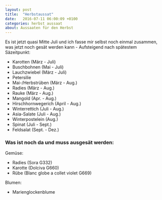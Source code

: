 ```yaml
---
layout: post
title:  "Herbstaussat"
date:   2016-07-11 06:00:09 +0100
categories: herbst aussaat
about: Aussaaten für den Herbst
---
```


Es ist jetzt quasi Mitte Juli und ich fasse mir selbst noch einmal zusammen, was jetzt noch gesät werden kann - Aufsteigend nach spätestem Säzeitpunkt:

- Karotten (März - Juli)
- Buschbohnen (Mai - Juli)
- Lauchzwiebel (März - Juli)
- Petersilie
- Mai-/Herbstrüben (März - Aug.)
- Radies (März - Aug.)
- Rauke (März - Aug.)
- Mangold (Apr. - Aug.)
- Hirschhornwegerich (April - Aug.)
- Winterrettich (Juli - Aug.)
- Asia-Salate (Juli - Aug.)
- Winterpostelein (Aug.)
- Spinat (Juli - Sept.)
- Feldsalat (Sept. - Dez.)

### Was ist noch da und muss ausgesät werden:

Gemüse:

- Radies (Sora G332)
- Karotte (Dolciva G660)
- Rübe (Blanc globe a collet violet G669)

Blumen:

- Marienglockenblume
